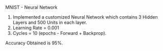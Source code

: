 MNIST - Neural Network


1) Implemented a customized Neural Network which contains 3 Hidden Layers and 500 Units in each layer.
2) Learning Rate = 0.001
3) Cycles = 10 (epochs - Forward + Backprop).

Accuracy Obtained is 95%.
